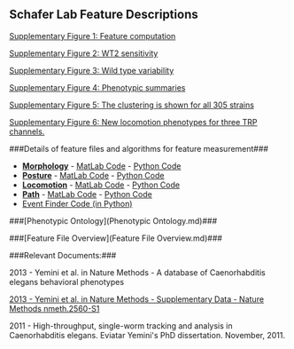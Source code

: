 ## Schafer Lab Feature Descriptions ##

[Supplementary Figure 1: Feature computation](s1.md)

[Supplementary Figure 2: WT2 sensitivity](s2.md)

[Supplementary Figure 3: Wild type variability](s3.md)

[Supplementary Figure 4: Phenotypic summaries](s4.md)

[Supplementary Figure 5: The clustering is shown for all 305 strains](s5.md)

[Supplementary Figure 6: New locomotion phenotypes for three TRP channels.](s6.md)

###Details of feature files and algorithms for feature measurement###

- **[Morphology](Morphology.md)** - [MatLab Code](https://github.com/JimHokanson/SegwormMatlabClasses/tree/master/%2Bseg_worm/%2Bfeatures/%40morphology) - [Python Code](https://github.com/openworm/movement_validation/blob/master/wormpy/WormFeatures.py)
- **[Posture](Posture.md)** - [MatLab Code](https://github.com/JimHokanson/SegwormMatlabClasses/tree/master/%2Bseg_worm/%2Bfeatures/%40posture) - [Python Code](https://github.com/openworm/movement_validation/blob/master/wormpy/WormFeatures.py)
- **[Locomotion](Locomotion.md)** - [MatLab Code](https://github.com/JimHokanson/SegwormMatlabClasses/tree/master/%2Bseg_worm/%2Bfeatures/%40locomotion) - [Python Code](https://github.com/openworm/movement_validation/blob/master/wormpy/WormFeatures.py)
- **[Path](Path.md)** - [MatLab Code](https://github.com/JimHokanson/SegwormMatlabClasses/tree/master/%2Bseg_worm/%2Bfeatures/%40path) - [Python Code](https://github.com/openworm/movement_validation/blob/master/wormpy/WormFeatures.py)
- [Event Finder Code (in Python)](https://github.com/openworm/movement_validation/blob/master/wormpy/EventFinder.py)

###[Phenotypic Ontology](Phenotypic Ontology.md)###

###[Feature File Overview](Feature File Overview.md)###


###Relevant Documents:###

2013 - Yemini et al. in Nature Methods - A database of Caenorhabditis elegans behavioral phenotypes

[2013 - Yemini et al. in Nature Methods - Supplementary Data - Nature Methods nmeth.2560-S1](http://www.nature.com/nmeth/journal/v10/n9/extref/nmeth.2560-S1.pdf)

2011 - High-throughput, single-worm tracking and analysis in Caenorhabditis elegans.  Eviatar Yemini's PhD dissertation.  November, 2011.


